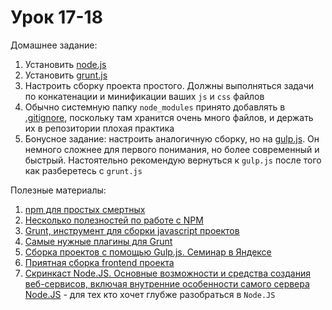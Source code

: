 # Урок 17-18

Домашнее задание:

1. Установить [node.js](https://nodejs.org/en/)
2. Установить [grunt.js](http://gruntjs.com/)
3. Настроить сборку проекта простого. Должны выполняться задачи по конкатенации и минификации ваших `js` и `css` файлов
4. Обычно системную папку `node_modules` принято добавлять в [.gitignore](https://git-scm.com/book/ru/v1/%D0%9E%D1%81%D0%BD%D0%BE%D0%B2%D1%8B-Git-%D0%97%D0%B0%D0%BF%D0%B8%D1%81%D1%8C-%D0%B8%D0%B7%D0%BC%D0%B5%D0%BD%D0%B5%D0%BD%D0%B8%D0%B9-%D0%B2-%D1%80%D0%B5%D0%BF%D0%BE%D0%B7%D0%B8%D1%82%D0%BE%D1%80%D0%B8%D0%B9#Игнорирование-файлов), поскольку там хранится очень много файлов, и держать их в репозитории плохая практика
5. Бонусное задание: настроить аналогичную сборку, но на [gulp.js](http://gulpjs.com/). Он немного сложнее для первого понимания, но более современный и быстрый. Настоятельно рекомендую вернуться к `gulp.js` после того как разберетесь с `grunt.js`


Полезные материалы:

1. [npm для простых смертных](https://habrahabr.ru/post/243335/)
2. [Несколько полезностей по работе с NPM](https://habrahabr.ru/post/206678/)
3. [Grunt, инструмент для сборки javascript проектов](https://habrahabr.ru/post/148274/)
4. [Самые нужные плагины для Grunt](https://habrahabr.ru/post/251157/)
5. [Сборка проектов с помощью Gulp.js. Семинар в Яндексе](https://habrahabr.ru/company/yandex/blog/239993/)
6. [Приятная сборка frontend проекта](https://habrahabr.ru/post/250569/)
7. [Скринкаст Node.JS. Основные возможности и средства создания веб-сервисов, включая внутренние особенности самого сервера Node.JS](https://learn.javascript.ru/screencast/nodejs) - для тех кто хочет глубже разобраться в `Node.JS`
